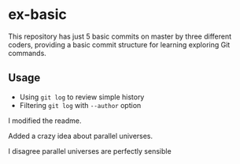 ex-basic
========

This repository has just 5 basic commits on master by three different coders, providing a basic commit structure for learning exploring Git commands.

## Usage

* Using `git log` to review simple history
* Filtering `git log` with `--author` option

I modified the readme.

Added a crazy idea about parallel universes.

I disagree parallel universes are perfectly sensible
